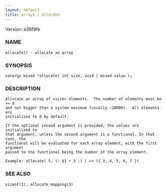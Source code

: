 ```yaml
---
layout: default
title: arrays / allocate
---
```


Version: e36f9fe




### NAME
    allocate() - allocate an array


### SYNOPSIS
    varargs mixed *allocate( int size, void | mixed value );


### DESCRIPTION
    Allocate an array of <size> elements.  The number of elements must be >= 0
    and not bigger than a system maximum (usually ~10000).  All elements are
    initialized to 0 by default.
    
    If the optional second argument is provided, the values are initialized to
    that argument, unless the second argument is a functional. In that case, the
    functional will be evaluated for each array element, with the first argument
    passed to the functional being the number of the array element.

    Example: allocate( 5, (: $1 + 3 :) ) => ({ 3, 4, 5, 6, 7 })
    
    
### SEE ALSO
    sizeof(3), allocate_mapping(3)



